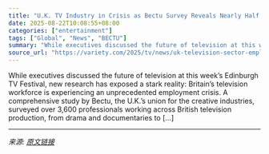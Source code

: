 ```yaml
---
title: "U.K. TV Industry in Crisis as Bectu Survey Reveals Nearly Half of Workers Unemployed"
date: 2025-08-22T10:08:55+08:00
categories: ["entertainment"]
tags: ["Global", "News", "BECTU"]
summary: "While executives discussed the future of television at this week&#8217;s Edinburgh TV Festival, new research has exposed a stark reality: Britain&#8217;s television workforce is experiencing an unprec"
source_url: "https://variety.com/2025/tv/news/uk-television-sector-employment-crisis-1236495731/"
---
```


While executives discussed the future of television at this week&#8217;s Edinburgh TV Festival, new research has exposed a stark reality: Britain&#8217;s television workforce is experiencing an unprecedented employment crisis. A comprehensive study by Bectu, the U.K.&#8217;s union for the creative industries, surveyed over 3,600 professionals working across British television production, from drama and documentaries to [&#8230;]

---

*来源: [原文链接](https://variety.com/2025/tv/news/uk-television-sector-employment-crisis-1236495731/)*
